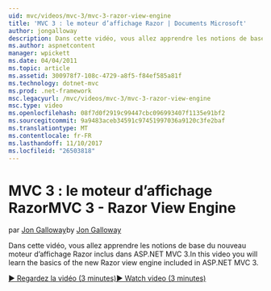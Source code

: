 ```yaml
---
uid: mvc/videos/mvc-3/mvc-3-razor-view-engine
title: 'MVC 3 : le moteur d’affichage Razor | Documents Microsoft'
author: jongalloway
description: Dans cette vidéo, vous allez apprendre les notions de base du nouveau moteur d’affichage Razor inclus dans ASP.NET MVC 3.
ms.author: aspnetcontent
manager: wpickett
ms.date: 04/04/2011
ms.topic: article
ms.assetid: 300978f7-108c-4729-a8f5-f84ef585a81f
ms.technology: dotnet-mvc
ms.prod: .net-framework
msc.legacyurl: /mvc/videos/mvc-3/mvc-3-razor-view-engine
msc.type: video
ms.openlocfilehash: 08f7d0f2919c99447cbc096993407f1135e91bf2
ms.sourcegitcommit: 9a9483aceb34591c97451997036a9120c3fe2baf
ms.translationtype: MT
ms.contentlocale: fr-FR
ms.lasthandoff: 11/10/2017
ms.locfileid: "26503818"
---
```

<a name="mvc-3---razor-view-engine"></a><span data-ttu-id="a7521-103">MVC 3 : le moteur d’affichage Razor</span><span class="sxs-lookup"><span data-stu-id="a7521-103">MVC 3 - Razor View Engine</span></span>
====================
<span data-ttu-id="a7521-104">par [Jon Galloway](https://github.com/jongalloway)</span><span class="sxs-lookup"><span data-stu-id="a7521-104">by [Jon Galloway](https://github.com/jongalloway)</span></span>

<span data-ttu-id="a7521-105">Dans cette vidéo, vous allez apprendre les notions de base du nouveau moteur d’affichage Razor inclus dans ASP.NET MVC 3.</span><span class="sxs-lookup"><span data-stu-id="a7521-105">In this video you will learn the basics of the new Razor view engine included in ASP.NET MVC 3.</span></span>

[<span data-ttu-id="a7521-106">&#9654; Regardez la vidéo (3 minutes)</span><span class="sxs-lookup"><span data-stu-id="a7521-106">&#9654; Watch video (3 minutes)</span></span>](https://channel9.msdn.com/Blogs/ASP-NET-Site-Videos/mvc-3-razor-view-engine)
